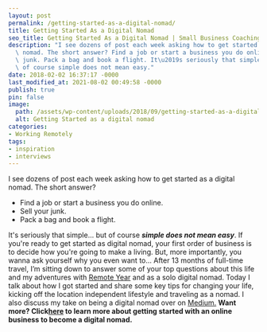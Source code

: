 ```yaml
---
layout: post
permalink: /getting-started-as-a-digital-nomad/
title: Getting Started As a Digital Nomad
seo_title: Getting Started As a Digital Nomad | Small Business Coaching
description: "I see dozens of post each week asking how to get started as a digital\
  \ nomad. The short answer? Find a job or start a business you do online. Sell your\
  \ junk. Pack a bag and book a flight. It\u2019s seriously that simple\u2026 but\
  \ of course simple does not mean easy."
date: 2018-02-02 16:37:17 -0000
last_modified_at: 2021-08-02 00:49:58 -0000
publish: true
pin: false
image:
  path: /assets/wp-content/uploads/2018/09/getting-started-as-a-digital-nomad.jpg
  alt: Getting Started as a digital nomad
categories:
- Working Remotely
tags:
- inspiration
- interviews
---
```

I see dozens of post each week asking how to get started as a digital nomad. The short answer?

* Find a job or start a business you do online.
* Sell your junk.
* Pack a bag and book a flight.

It's seriously that simple... but of course _**simple does not mean easy**_. If you're ready to get started as digital nomad, your first order of business is to decide how you're going to make a living. But, more importantly, you wanna ask yourself why you even want to... After 13 months of full-time travel, I’m sitting down to answer some of your top questions about this life and my adventures with [Remote Year](http://www.remoteyear.com/general-application?referee=5132575) and as a solo digital nomad. Today I talk about how I got started and share some key tips for changing your life, kicking off the location independent lifestyle and traveling as a nomad. I also discuss my take on being a digital nomad over on [Medium.](https://medium.com/@kbagoy/want-to-travel-more-heres-how-i-got-started-as-a-digital-nomad-2dd52f765dc1) **Want more? Click[here](https://go.katebagoy.com/ebook) to learn more about getting started with an online business to become a digital nomad.**
